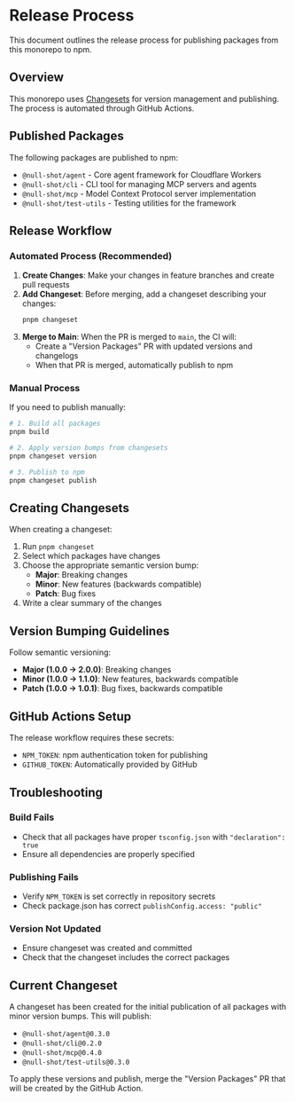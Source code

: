 # Release Process

This document outlines the release process for publishing packages from this monorepo to npm.

## Overview

This monorepo uses [Changesets](https://github.com/changesets/changesets) for version management and publishing. The process is automated through GitHub Actions.

## Published Packages

The following packages are published to npm:

- `@null-shot/agent` - Core agent framework for Cloudflare Workers
- `@null-shot/cli` - CLI tool for managing MCP servers and agents  
- `@null-shot/mcp` - Model Context Protocol server implementation
- `@null-shot/test-utils` - Testing utilities for the framework

## Release Workflow

### Automated Process (Recommended)

1. **Create Changes**: Make your changes in feature branches and create pull requests
2. **Add Changeset**: Before merging, add a changeset describing your changes:
   ```bash
   pnpm changeset
   ```
3. **Merge to Main**: When the PR is merged to `main`, the CI will:
   - Create a "Version Packages" PR with updated versions and changelogs
   - When that PR is merged, automatically publish to npm

### Manual Process

If you need to publish manually:

```bash
# 1. Build all packages
pnpm build

# 2. Apply version bumps from changesets
pnpm changeset version

# 3. Publish to npm
pnpm changeset publish
```

## Creating Changesets

When creating a changeset:

1. Run `pnpm changeset`
2. Select which packages have changes
3. Choose the appropriate semantic version bump:
   - **Major**: Breaking changes
   - **Minor**: New features (backwards compatible)  
   - **Patch**: Bug fixes
4. Write a clear summary of the changes

## Version Bumping Guidelines

Follow semantic versioning:

- **Major (1.0.0 → 2.0.0)**: Breaking changes
- **Minor (1.0.0 → 1.1.0)**: New features, backwards compatible
- **Patch (1.0.0 → 1.0.1)**: Bug fixes, backwards compatible

## GitHub Actions Setup

The release workflow requires these secrets:

- `NPM_TOKEN`: npm authentication token for publishing
- `GITHUB_TOKEN`: Automatically provided by GitHub

## Troubleshooting

### Build Fails
- Check that all packages have proper `tsconfig.json` with `"declaration": true`
- Ensure all dependencies are properly specified

### Publishing Fails  
- Verify `NPM_TOKEN` is set correctly in repository secrets
- Check package.json has correct `publishConfig.access: "public"`

### Version Not Updated
- Ensure changeset was created and committed
- Check that the changeset includes the correct packages

## Current Changeset

A changeset has been created for the initial publication of all packages with minor version bumps. This will publish:

- `@null-shot/agent@0.3.0`
- `@null-shot/cli@0.2.0` 
- `@null-shot/mcp@0.4.0`
- `@null-shot/test-utils@0.3.0`

To apply these versions and publish, merge the "Version Packages" PR that will be created by the GitHub Action.

